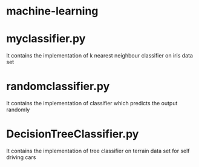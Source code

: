 # machine-learning


# myclassifier.py 
It contains the implementation of k nearest neighbour classifier on iris data set

# randomclassifier.py
It contains the implementation of classifier which predicts the output randomly 


# DecisionTreeClassifier.py
It contains the implementation of tree classifier on terrain data set for self driving cars




